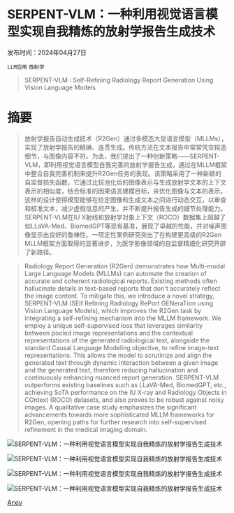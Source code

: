 # SERPENT-VLM：一种利用视觉语言模型实现自我精炼的放射学报告生成技术

发布时间：2024年04月27日

`LLM应用` `放射学`

> SERPENT-VLM : Self-Refining Radiology Report Generation Using Vision Language Models

# 摘要

> 放射学报告自动生成技术（R2Gen）通过多模态大型语言模型（MLLMs），实现了放射学报告的精确、连贯生成。传统方法在文本报告中常常凭空捏造细节，与图像内容不符。为此，我们提出了一种创新策略——SERPENT-VLM，即利用视觉语言模型自我完善的放射学报告生成，通过在MLLM框架中整合自我完善机制来提升R2Gen任务的表现。该策略采用了一种新颖的自监督损失函数，它通过比较池化后的图像表示与生成放射学文本的上下文表示的相似度，结合标准的因果语言建模目标，来优化图像与文本的表示。这样的设计使得模型能够在给定图像和生成文本之间进行动态交互，以审查和校准文本，减少虚假信息的产生，并不断提升报告生成的细节处理能力。SERPENT-VLM在IU X射线和放射学对象上下文（ROCO）数据集上超越了如LLaVA-Med、BiomedGPT等现有基准，展现了卓越的性能，并对噪声图像显示出良好的鲁棒性。一项定性案例研究突出了在构建更高级的R2Gen MLLM框架方面取得的显著进步，为医学影像领域的自监督精细化研究开辟了新路径。

> Radiology Report Generation (R2Gen) demonstrates how Multi-modal Large Language Models (MLLMs) can automate the creation of accurate and coherent radiological reports. Existing methods often hallucinate details in text-based reports that don't accurately reflect the image content. To mitigate this, we introduce a novel strategy, SERPENT-VLM (SElf Refining Radiology RePort GENeraTion using Vision Language Models), which improves the R2Gen task by integrating a self-refining mechanism into the MLLM framework. We employ a unique self-supervised loss that leverages similarity between pooled image representations and the contextual representations of the generated radiological text, alongside the standard Causal Language Modeling objective, to refine image-text representations. This allows the model to scrutinize and align the generated text through dynamic interaction between a given image and the generated text, therefore reducing hallucination and continuously enhancing nuanced report generation. SERPENT-VLM outperforms existing baselines such as LLaVA-Med, BiomedGPT, etc., achieving SoTA performance on the IU X-ray and Radiology Objects in COntext (ROCO) datasets, and also proves to be robust against noisy images. A qualitative case study emphasizes the significant advancements towards more sophisticated MLLM frameworks for R2Gen, opening paths for further research into self-supervised refinement in the medical imaging domain.

![SERPENT-VLM：一种利用视觉语言模型实现自我精炼的放射学报告生成技术](../../..//opt/data/Projects/HuggingArxiv/paper_images/2404.17912/x1.png)

![SERPENT-VLM：一种利用视觉语言模型实现自我精炼的放射学报告生成技术](../../..//opt/data/Projects/HuggingArxiv/paper_images/2404.17912/x2.png)

![SERPENT-VLM：一种利用视觉语言模型实现自我精炼的放射学报告生成技术](../../..//opt/data/Projects/HuggingArxiv/paper_images/2404.17912/roco_bleu_bertscore.png)

![SERPENT-VLM：一种利用视觉语言模型实现自我精炼的放射学报告生成技术](../../..//opt/data/Projects/HuggingArxiv/paper_images/2404.17912/iu_xray_bleu_bertscore.png)

[Arxiv](https://arxiv.org/abs/2404.17912)